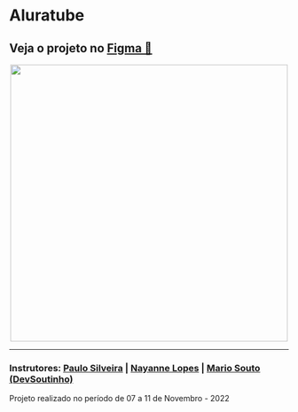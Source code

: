 <h1>Aluratube</h1>
<h2>Veja o projeto no <a href="https://www.figma.com/file/1acrju7CLwHkSh6e7xEk9h/Aluratube?node-id=5%3A2">Figma 🔖</a></h2>
<div align='center'>
 <img height='500' src="" alt="">
 <hr>

</div>
<h3>Instrutores: <a href="https://www.instagram.com/paulo_hipster/" target='_blank'>Paulo Silveira</a> | <a href="https://www.instagram.com/nayanne.tech/" target='_blank'>Nayanne Lopes</a> | <a href="https://github.com/omariosouto" target='_blank'>Mario Souto (DevSoutinho)</a></h3>
<p>Projeto realizado no período de 07 a 11 de Novembro - 2022</p>